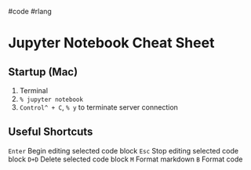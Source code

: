 #code #rlang

# Jupyter Notebook Cheat Sheet

## Startup (Mac)
1. Terminal
2. `% jupyter notebook`
3. `Control^ + C`, `% y` to terminate server connection

## Useful Shortcuts
`Enter` Begin editing selected code block
`Esc` Stop editing selected code block
`D+D` Delete selected code block
`M` Format markdown
`B` Format code